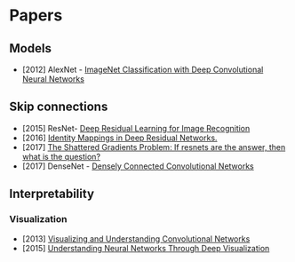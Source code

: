 # Papers

## Models

- [2012] AlexNet - [ImageNet Classification with Deep Convolutional Neural Networks](https://papers.nips.cc/paper/4824-imagenet-classification-with-deep-convolutional-neural-networks.pdf)

## Skip connections

- [2015] ResNet- [Deep Residual Learning for Image Recognition](https://arxiv.org/abs/1512.03385)
- [2016] [Identity Mappings in Deep Residual Networks.](https://arxiv.org/abs/1603.05027)
- [2017] [The Shattered Gradients Problem: If resnets are the answer, then what is the question?](https://arxiv.org/abs/1702.08591)
- [2017] DenseNet - [Densely Connected Convolutional Networks](https://arxiv.org/abs/1608.06993)

## Interpretability

### Visualization

- [2013] [Visualizing and Understanding Convolutional Networks](https://arxiv.org/abs/1311.2901)
- [2015] [Understanding Neural Networks Through Deep Visualization](https://arxiv.org/abs/1506.06579)